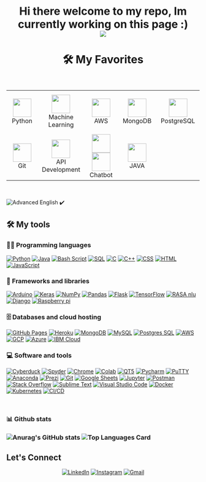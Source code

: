 
<!--
new
-->

<h1 align="center">
Hi there welcome to my repo,
	Im currently working on this page :)
<br/>
<img src="/ezgif-2-37d4d6e1504e.gif"/>
<!-- 
<h1 align="center">
Hi there,
	I'm Deepak Avudiappan
<br/> -->
<h1 align="center">🛠️ My Favorites</h1>
<table align= "center">
  <tr>
     <td align="center" width="140" height="112.43">
      <a href="#macropower-tech" >
        <img src="./react-original.svg" width="48" height="48"  />
      </a>
      <br>Python
    </td>
    <td align="center"  width="140" height="112.43">
      <a href="#macropower-tech" >
        <img src="./react-original.svg" width="48" height="48"  />
      </a>
      <br>Machine Learning
    </td>
    <td align="center"  width="140" height="112.43">
      <a href="#macropower-tech">
        <img src="./javascript-original.svg" width="48" height="48" />
      </a>
      <br>AWS 
    </td>
    <td align="center"  width="140" height="112.43">
      <a href="#macropower-tech">
        <img src="./typescript-original.svg" width="48" height="48" />
      </a>
      <br>MongoDB
    </td>
    <td align="center"  width="140" height="112.43">
      <a href="#macropower-tech">
        <img src="./sass-original.svg" width="48" height="48"  />
      </a>
      <br>PostgreSQL
    </td>
    <tr>
     <td align="center" width="140" height="112.43">
      <a href="#macropower-tech">
        <img src="./git.svg" width="48" height="48" />
      </a>
      <br>Git
    </td>
    <td align="center"  width="140" height="112.43">
      <a href="#macropower-tech">
        <img src="./nextjs.svg" width="48" height="48"/>
      </a>
      <br>API Development
    </td>
    </br>
    <td align="center"  width="140" height="112.43">
      <a href="#macropower-tech">
        <img src="./Firebase_Logo_Standard_Lockup.svg" width="48" height="48 />
      </a>
      <br>Web Scraping
    </td>
    <td align="center"  width="140" height="112.43">
      <a href="#macropower-tech">
        <img src="./styled-components.svg" width="48" height="48"  />
      </a>
      <br>Chatbot
    </td>
    <td align="center"  width="140" height="112.43">
      <a href="#macropower-tech">
        <img src="./python-original.svg" width="48" height="48"  />
      </a>
      <br>JAVA
    </td>
   </tr>
  </tr>
</table>
</br>

![Advanced English](https://img.shields.io/badge/-Advanced%20English-00C7B7?&logoWidth=5&style=for-the-badge) ✔️  
## 🛠️ My tools
### 👨‍💻 Programming languages
<p>
    <a href="#"><img alt="Python" src="https://img.shields.io/badge/Python%20-%2314354C.svg?logo=python&logoColor=white"></a>
    <a href="#"><img alt="Java" src="https://img.shields.io/badge/Java-%23007396.svg?logo=java&logoColor=white"></a>
    <a href="#"><img alt="Bash Script" src="https://img.shields.io/badge/bash%20-script-blue"></a>
    <a href="#"><img alt="SQL" src="https://img.shields.io/badge/SQL%20-%23025E8C.svg?logo=amazon-dynamodb&logoColor=white"></a>
    <a href="#"><img alt="C" src="https://img.shields.io/badge/C%20-%232370ED.svg?logo=c&logoColor=white"></a>
    <a href="#"><img alt="C++" src="https://img.shields.io/badge/C++%20-%2300599C.svg?logo=c%2B%2B&logoColor=white"></a>
    <a href="#"><img alt="CSS" src="https://img.shields.io/badge/CSS%20-%231572B6.svg?logo=css3&logoColor=white"></a>
    <a href="#"><img alt="HTML" src="https://img.shields.io/badge/HTML%20-%23E34F26.svg?logo=html5&logoColor=white"></a>
    <a href="#"><img alt="JavaScript" src="https://img.shields.io/badge/JavaScript%20-%23F7DF1E.svg?logo=javascript&logoColor=black"></a>
    

### 🧰 Frameworks and libraries

<p>
    <a href="#"><img alt="Arduino" src="https://img.shields.io/badge/-Arduino-00979D?logo=Arduino&logoColor=white"></a>
    <a href="#"><img alt="Keras" src="https://img.shields.io/badge/Keras%20-%23D00000.svg?logo=Keras&logoColor=white"></a>
    <a href="#"><img alt="NumPy" src="https://img.shields.io/badge/Numpy%20-%23013243.svg?logo=numpy&logoColor=white"></a>
    <a href="#"><img alt="Pandas" src="https://img.shields.io/badge/Pandas%20-%23150458.svg?logo=pandas&logoColor=white"></a>
    <a href="#"><img alt="Flask" src="https://img.shields.io/badge/Flask%20-%23FF6F00.svg?logo=Flask&logoColor=white"></a>
    <a href="#"><img alt="TensorFlow" src="https://img.shields.io/badge/TensorFlow%20-%23FF6F00.svg?logo=TensorFlow&logoColor=white"></a>
    <a href="#"><img alt="RASA nlu" src="https://img.shields.io/badge/RASA%20NLU-purple"></a>
    <a href="#"><img alt="Django" src="https://img.shields.io/badge/Django-%2300599C.svg?logo=Django&logoColor=white"></a>
    <a href="#"><img alt="Raspberry pi" src="https://img.shields.io/badge/Raspberry%20pi-%23D00000.svg?logo=Raspberry%20Pi&logoColor=white"></a>
</p>

### 🗄️ Databases and cloud hosting

<p>
    <a href="#"><img alt="GitHub Pages" src="https://img.shields.io/badge/GitHub%20Pages-%23327FC7.svg?logo=github&logoColor=white"></a>
    <a href="#"><img alt="Heroku" src="https://img.shields.io/badge/Heroku%20-%23430098.svg?logo=heroku&logoColor=white"></a>
    <a href="#"><img alt="MongoDB" src ="https://img.shields.io/badge/MongoDB-%234ea94b.svg?logo=mongodb&logoColor=white"></a>
    <a href="#"><img alt="MySQL" src="https://img.shields.io/badge/MySQL-%2300f.svg?logo=mysql&logoColor=white"></a>
    <a href="#"><img alt="Postgres SQL" src ="https://img.shields.io/badge/Postgres%20SQL%20-%23013243.svg?logo=PostgreSQL&logoColor=white"></a>
    <a href="#"><img alt="AWS" src ="https://img.shields.io/badge/AWS%20-orange?logo=amazon&logoColor=black"></a>
    <a href="#"><img alt="GCP" src="https://img.shields.io/badge/GCP%20-blue?logo=googlecloud&logoColor=darkblue"></a>
    <a href="#"><img alt="Azure" src="https://img.shields.io/badge/Azure%20-blue?logo=microsoftazure&logoColor=purple"></a>
    <a href="#"><img alt="IBM Cloud" src ="https://img.shields.io/badge/IBM%20cloud%20-white?logo=IBM&logoColor=blue"></a>
    				
</p>

### 💻 Software and tools

<p>
    <a href="#"><img alt="Cyberduck" src="https://img.shields.io/badge/Cyberduck%20-yellow?logo=Cyberduck&logoColor=blue"></a>
    <a href="#"><img alt="Spyder" src="https://img.shields.io/badge/Spyder%20-white?logo=spyderide&logoColor=blue"></a>
    <a href="#"><img alt="Chrome" src="https://img.shields.io/badge/Chrome-3DDC84?logo=google-chrome&logoColor=white"></a>
    <a href="#"><img alt="Colab" src="https://img.shields.io/badge/Colab-00b56a.svg?logo=google-colab&logoColor=white"></a>
    <a href="#"><img alt="QT5" src="https://img.shields.io/badge/QT5%20-green?logo=qt&logoColor=darkgreen"></a>
    <a href="#"><img alt="Pycharm" src="https://img.shields.io/badge/PyCharm%20-yellow?logo=pycharm&logoColor=black"></a>
    <a href="#"><img alt="PuTTY" src ="https://img.shields.io/badge/PuTTy-green"></a>	
    <a href="#"><img alt="Anaconda" src ="https://img.shields.io/badge/Anaconda%20-green?logo=anaconda&logoColor=darkgreen"></a>	
    <a href="#"><img alt="Prezi" src="https://img.shields.io/badge/Prezi%20-blue?logo=prezi&logoColor=darkblue"></a>
    <a href="#"><img alt="Git" src="https://img.shields.io/badge/Git%20-%23F05033.svg?logo=git&logoColor=white"></a>
    <a href="#"><img alt="Google Sheets" src="https://img.shields.io/badge/Google%20Sheets%20-%2334A853.svg?logo=google%20sheets&logoColor=white"></a>
    <a href="#"><img alt="Jupyter" src="https://img.shields.io/badge/Jupyter%20-%23F37626.svg?logo=Jupyter&logoColor=white"></a>
    <a href="#"><img alt="Postman" src="https://img.shields.io/badge/Postman-FF6C37?logo=postman&logoColor=white"></a>
    <a href="#"><img alt="Stack Overflow" src="https://img.shields.io/badge/-Stack%20Overflow-FE7A16?logo=stack-overflow&logoColor=white"></a>
    <a href="#"><img alt="Sublime Text" src="https://img.shields.io/badge/-Sublime%20Text-302E31?logo=sublime-text&logoColor=white"></a>
    <a href="#"><img alt="Visual Studio Code" src="https://img.shields.io/badge/Visual%20Studio%20Code-0078d7.svg?logo=visual-studio-code&logoColor=white"></a>
    <a href="#"><img alt="Docker" src="https://img.shields.io/badge/Docker%20-blue?logo=docker&logoColor=darkblue"></a>
    <a href="#"><img alt="Kubernetes" src ="https://img.shields.io/badge/Kubernetes%20-white?logo=kubernetes&logoColor=darkblue"></a>
    <a href="#"><img alt="CI/CD" src ="https://img.shields.io/badge/CI/CD%20-gray"></a>	
</p>
</br>
<h3>📊 Github stats<h3>

![Anurag's GitHub stats](https://github-readme-stats.vercel.app/api?username=dpk-a7&count_private=true&theme=radical)
![Top Languages Card](https://github-readme-stats.vercel.app/api/top-langs/?username=dpk-a7&layout=compact)

## Let's Connect
<p align="center">
<!--https://img.icons8.com/bubbles/50/000000/linkedin.png 		  -->
<!-- 	<a href="https://yashitanamdeo.github.io/" target="_blank"><img src="https://img.icons8.com/bubbles/50/000000/web.png" alt="Portfolio"/></a> -->
<!-- 	<a href="https://github.com/yashitanamdeo" target="_blank"><img src="https://img.icons8.com/bubbles/50/000000/github.png" alt="GitHub"/></a> -->
	<a href="https://www.linkedin.com/in/deepak-avudiappan-412283b0/" target="_blank"><img src="https://www.google.com/url?sa=i&url=https%3A%2F%2Fen.m.wikipedia.org%2Fwiki%2FFile%3ALinkedIn_logo_initials.png&psig=AOvVaw1Fbdgm545f7NysVk8zkNta&ust=1627387512473000&source=images&cd=vfe&ved=0CAoQjRxqFwoTCJCDu8TYgPICFQAAAAAdAAAAABAD" alt="LinkedIn"/></a>
	<a href="https://www.instagram.com/deepak.avudiappan_7/" target="_blank"><img src="https://img.icons8.com/bubbles/50/000000/instagram.png" alt="Instagram"/></a>
	<a href="mailto:deepakavudiappan@gmail.com" target="_blank"><img src="https://img.icons8.com/bubbles/50/000000/gmail.png" alt="Gmail"/></a>
</p>
